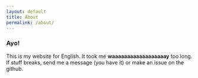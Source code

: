 ```yaml
---
layout: default
title: About
permalink: /about/
---
```

### Ayo!
This is my website for English.
It took me **waaaaaaaaaaaaaaaaaay** too long.
If stuff breaks, send me a message (you have it) or make an issue on the github.
